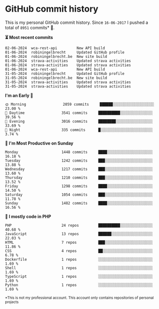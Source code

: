 # GitHub commit history
This is my personal GitHub commit history. Since <!--START_SECTION:first-commit-date-->`16-06-2017`<!--END_SECTION:first-commit-date--> I pushed a total of <!--START_SECTION:total-commit-count-->`8951`<!--END_SECTION:total-commit-count--> commits* 🎉.

<!--START_SECTION:most-recent-commits-->
**⏳ Most recent commits**
                                        
```text
02-06-2024  wca-rest-api         New API build
01-06-2024  robiningelbrecht     Updated GitHub profile
01-06-2024  robiningelbrecht.be  New site build
01-06-2024  strava-activities    Updated strava activities
01-06-2024  strava-activities    Updated strava activities
01-06-2024  wca-rest-api         New API build
31-05-2024  robiningelbrecht     Updated GitHub profile
31-05-2024  robiningelbrecht.be  New site build
31-05-2024  strava-activities    Updated strava activities
31-05-2024  strava-activities    Updated strava activities
```
<!--END_SECTION:most-recent-commits-->  

<!--START_SECTION:commits-per-day-time-->
**I&#039;m an Early 🐤**

```text
🌞 Morning                 2059 commits     ██████░░░░░░░░░░░░░░░░░░░   23.00 %
🌆 Daytime                 3541 commits     ██████████░░░░░░░░░░░░░░░   39.56 %
🌃 Evening                 3016 commits     ████████░░░░░░░░░░░░░░░░░   33.69 %
🌙 Night                   335 commits      █░░░░░░░░░░░░░░░░░░░░░░░░   3.74 %
```
<!--END_SECTION:commits-per-day-time-->  

<!--START_SECTION:commits-per-weekday-->
**📅 I&#039;m Most Productive on Sunday**

```text
Monday                    1448 commits     ████░░░░░░░░░░░░░░░░░░░░░   16.18 %
Tuesday                   1242 commits     ███░░░░░░░░░░░░░░░░░░░░░░   13.88 %
Wednesday                 1217 commits     ███░░░░░░░░░░░░░░░░░░░░░░   13.60 %
Thursday                  1210 commits     ███░░░░░░░░░░░░░░░░░░░░░░   13.52 %
Friday                    1298 commits     ████░░░░░░░░░░░░░░░░░░░░░   14.50 %
Saturday                  1054 commits     ███░░░░░░░░░░░░░░░░░░░░░░   11.78 %
Sunday                    1482 commits     ████░░░░░░░░░░░░░░░░░░░░░   16.56 %
```
<!--END_SECTION:commits-per-weekday-->  

<!--START_SECTION:repos-per-language-->
**💬 I mostly code in PHP**

```text
PHP                       24 repos         ██████████░░░░░░░░░░░░░░░   40.68 %
JavaScript                13 repos         ██████░░░░░░░░░░░░░░░░░░░   22.03 %
HTML                      7 repos          ███░░░░░░░░░░░░░░░░░░░░░░   11.86 %
CSS                       4 repos          ██░░░░░░░░░░░░░░░░░░░░░░░   6.78 %
Dockerfile                1 repos          ░░░░░░░░░░░░░░░░░░░░░░░░░   1.69 %
Shell                     1 repos          ░░░░░░░░░░░░░░░░░░░░░░░░░   1.69 %
TypeScript                1 repos          ░░░░░░░░░░░░░░░░░░░░░░░░░   1.69 %
Python                    1 repos          ░░░░░░░░░░░░░░░░░░░░░░░░░   1.69 %
```
<!--END_SECTION:repos-per-language-->  

<sub>*This is not my professional account. This account only contains repositories of personal projects</sub>
